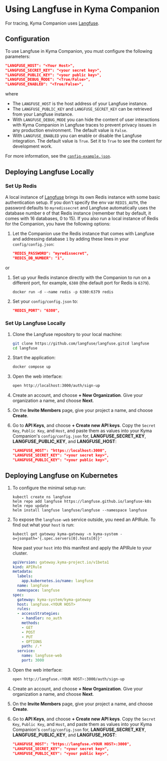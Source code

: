 # Using Langfuse in Kyma Companion

For tracing, Kyma Companion uses [Langfuse](https://langfuse.com/docs).

## Configuration

To use Langfuse in Kyma Companion, you must configure the following parameters:

   ```json
   "LANGFUSE_HOST": "<Your Host>",
   "LANGFUSE_SECRET_KEY": "<your secret key>",
   "LANGFUSE_PUBLIC_KEY": "<your public key>",
   "LANGFUSE_DEBUG_MODE": "<True/False>",
   "LANGFUSE_ENABLED": "<True/False>",
   ```

where

* The `LANGFUSE_HOST` is the host address of your Langfuse instance.
* The `LANGFUSE_PUBLIC_KEY` and `LANGFUSE_SECRET_KEY` can be retrieved from your Langfuse instance.
* With `LANGFUSE_DEBUG_MODE` you can hide the content of user interactions with Kyma Companion in Langfuse traces to prevent privacy issues in any production environment. The default value is `False`.
* With `LANGFUSE_ENABLED` you can enable or disable the Langfuse integration. The default value is `True`. Set it to `True` to see the content for development work.

For more information, see the [`config-example.json`](../config/config-example.json).

## Deploying Langfuse Locally

### Set Up Redis

A local instance of [Langfuse](https://langfuse.com/docs) brings its own Redis instance with some basic authentication setup. If you don't specify the env var `REDIS_AUTH`, the password defaults to `myredissecret` and Langfuse automatically uses the database number `0` of that Redis instance (remember that by default, it comes with 16 databases, 0 to 15).
If you also run a local instance of Redis for the Companion, you have the following options:

1. Let the Companion use the Redis instance that comes with Langfuse and addressing database `1` by adding these lines in your `config/config.json`:

   ```json
   "REDIS_PASSWORD": "myredissecret",
   "REDIS_DB_NUMBER": "1",
   ```

or

1. Set up your Redis instance directly with the Companion to run on a different port, for example, `6380` (the default port for Redis is `6379`).

   ```shell
   docker run -d --name redis -p 6380:6379 redis
   ```

2. Set your `config/config.json` to:

   ```json
   "REDIS_PORT": "6380",
   ```

### Set Up Langfuse Locally

1. Clone the Langfuse repository to your local machine:

   ```bash
   git clone https://github.com/langfuse/langfuse.gitcd langfuse
   cd langfuse
   ```

2. Start the application:

   ```bash
   docker compose up
   ```

3. Open the web interface:

   ```bash
   open http://localhost:3000/auth/sign-up
   ```

4. Create an account, and choose **+ New Organization**. Give your organization a name, and choose **Next**.
5. On the **Invite Members** page, give your project a name, and choose **Create**.
6. Go to **API Keys**, and choose **+ Create new API keys**. Copy the `Secret Key`, `Public Key`, and `Host`, and paste them as values into your Kyma Companion's `config/config.json` for, **LANGFUSE_SECRET_KEY**, **LANGFUSE_PUBLIC_KEY**, and **LANGFUSE_HOST**:

   ```json
   "LANGFUSE_HOST": "https://localhost:3000",
   "LANGFUSE_SECRET_KEY": "<your secret key>",
   "LANGFUSE_PUBLIC_KEY": "<your public key>",  
   ```

## Deploying Langfuse on Kubernetes

1. To configure the minimal setup run:

   ```shell
   kubectl create ns langfuse
   helm repo add langfuse https://langfuse.github.io/langfuse-k8s
   helm repo update
   helm install langfuse langfuse/langfuse --namespace langfuse
   ```

2. To expose the `langfuse-web` service outside, you need an APIRule. To find out what your `host` is run:

   ```shell
   kubectl get gateway kyma-gateway -n kyma-system -o=jsonpath='{.spec.servers[0].hosts[0]}'
   ```

   Now past your `host` into this manifest and apply the APIRule to your cluster.

   ```yaml
   apiVersion: gateway.kyma-project.io/v1beta1
   kind: APIRule
   metadata:
     labels:
       app.kubernetes.io/name: langfuse
     name: langfuse
     namespace: langfuse
   spec:
     gateway: kyma-system/kyma-gateway
     host: langfuse.<YOUR HOST>
     rules:
     - accessStrategies:
       - handler: no_auth
       methods:
       - GET
       - POST
       - PUT
       - OPTIONS
       path: /.*
     service:
       name: langfuse-web
       port: 3000
   ```

3. Open the web interface:

   ```bash
   open http://langfuse.<YOUR HOST>:3000/auth/sign-up
   ```

4. Create an account, and choose **+ New Organization**. Give your organization a name, and choose **Next**.
5. On the **Invite Members** page, give your project a name, and choose **Create**.
6. Go to **API Keys**, and choose **+ Create new API keys**. Copy the `Secret Key`, `Public Key`, and `Host`, and paste them as values into your Kyma Companion's `config/config.json` for, **LANGFUSE_SECRET_KEY**, **LANGFUSE_PUBLIC_KEY**, and **LANGFUSE_HOST**:

   ```json
   "LANGFUSE_HOST": "https://langfuse.<YOUR HOST>:3000",
   "LANGFUSE_SECRET_KEY": "<your secret key>",
   "LANGFUSE_PUBLIC_KEY": "<your public key>",
   ```
